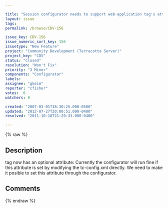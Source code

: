 ```yaml
---

title: "Session configurator needs to support web-application tag's attribute called synchronous-write"
layout: issue
tags: 
permalink: /browse/CDV-156

issue_key: CDV-156
issue_numeric_sort_key: 156
issuetype: "New Feature"
project: "Community Development (Terracotta Server)"
project_key: "CDV"
status: "Closed"
resolution: "Won't Fix"
priority: "3 Minor"
components: "Configurator"
labels: 
assignee: "gkeim"
reporter: "cfisher"
votes:  0
watchers: 0

created: "2007-03-01T18:30:25.000-0500"
updated: "2012-07-27T20:00:51.000-0400"
resolved: "2011-10-18T21:29:33.000-0400"

---
```




{% raw %}



## Description

<div markdown="1" class="description">

<web-application> tag now has an optional attribute:  <web-application synchronous-write="true">
Currently the configurator will run fine if this attribute is set by modifying the tc-config.xml directly.  We need to make it posible to set this attribute through the configurator.   

</div>

## Comments



{% endraw %}
